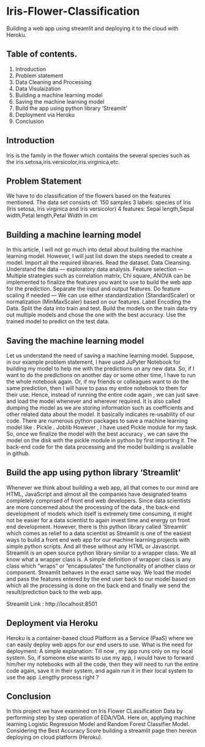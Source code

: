 # Iris-Flower-Classification
Building a web app using streamlit and deploying it to the cloud with Heroku.

## Table of contents.
1. Introduction
2. Problem statement
3. Data Cleaning and Processing
4. Data Visulaization
5. Building a machine learning model
6. Saving the machine learning model
7. Build the app using python library ‘Streamlit’
8. Deployment via Heroku
9. Conclusion


## Introduction
Iris is the family in the flower which contains the several species such as the iris.setosa,iris.versicolor,iris.virginica,etc.

## Problem Statement 
We have to do classification of the flowers based on the features mentioned.
The data set consists of:
150 samples
3 labels: species of Iris (Iris setosa, Iris virginica and Iris versicolor)
4 features: Sepal length,Sepal width,Petal length,Petal Width in cm

## Building a machine learning model
In this article, I will not go much into detail about building the machine learning model. However, I will just list down the steps needed to create a model.
Import all the required libraries.
Read the dataset.
Data Cleansing.
Understand the data — exploratory data analysis.
Feature selection — Multiple strategies such as correlation matrix, Chi square, ANOVA can be implemented to finalize the features you want to use to build the web app for the prediction.
Separate the input and output features.
Do feature scaling if needed — We can use either standardization (StandardScaler) or normalization (MinMaxScaler) based on our features.
Label Encoding the Data.
Split the data into train and test.
Build the models on the train data-try out multiple models and chose the one with the best accuracy.
Use the trained model to predict on the test data.

## Saving the machine learning model
Let us understand the need of saving a machine learning model.
Suppose, in our example problem statement, I have used JuPyter Notebook for building my model to help me with the predictions on any new data. So, if I want to do the predictions on another day or some other time, I have to run the whole notebook again. Or, if my friends or colleagues want to do the same prediction, then I will have to pass my entire notebook to them for their use.
Hence, instead of running the entire code again , we can just save and load the model whenever and wherever required. It is also called dumping the model as we are storing information such as coefficients and other related data about the model.
It basically indicates re-usability of our code.
There are numerous python packages to save a machine learning model like
. Pickle
. Joblib
However , I have used Pickle module for my task.
So, once we finalize the model with the best accuracy , we can save the model on the disk with the pickle module in python by first importing it.
The back-end code for the data processing and the model building is available in github.

## Build the app using python library ‘Streamlit’
Whenever we think about building a web app, all that comes to our mind are HTML, JavaScript and almost all the companies have designated teams completely comprised of front end web developers. Since data scientists are more concerned about the processing of the data , the back-end development of models which itself is extremely time consuming, it might not be easier for a data scientist to again invest time and energy on front end development.
However, there is this python library called ‘Streamlit’ which comes as relief to a data scientist as Streamlit is one of the easiest ways to build a front end web app for our machine learning projects with simple python scripts. And all these without any HTML or Javascript.
Streamlit is an open source python library similar to a wrapper class.
We all know what a wrapper class is. A simple definition of wrapper class is any class which “wraps” or “encapsulates” the functionality of another class or component. Streamlit behaves in the exact same way. We load the model and pass the features entered by the end user back to our model based on which all the processing is done on the back end and finally we send the result/prediction back to the web app.

Streamlit Link : http://localhost:8501

## Deployment via Heroku
Heroku is a container-based cloud Platform as a Service (PaaS) where we can easily deploy web apps for our end users to use.
What is the need for deployment:
A simple explanation: Till now , my app runs only on my local system. So, if someone else wants to use my app, I would have to forward him/her my notebooks with all the code, then they will need to run the entire code again, save it in their system, and again run it in their local system to use the app .Lengthy process right ?

## Conclusion
In this project we have examined on Iris Flower CLassification Data by performing step by step operation of EDA/VDA. Here on, applying machine learning Logistic Regression Model and Random Forest Classifier Model.
Considering the Best Accuracy Score building a streamlit page then hereon deploying on cloud platform (Heroku).

